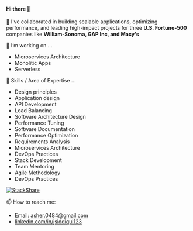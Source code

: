 #### Hi there 👋


👯 I've collaborated in building scalable applications, optimizing performance, and leading high-impact projects for three **U.S. Fortune-500** companies like **William-Sonoma, GAP Inc, and Macy's**

🔭 I’m working on ...
- Microservices Architecture
- Monolitic Apps
- Serverless

💞️ Skills / Area of Expertise ... 
- Design principles
- Application design
- API Development
- Load Balancing
- Software Architecture Design
- Performance Tuning
- Software Documentation
- Performance Optimization
- Requirements Analysis
- Microservices Architecture
- DevOps Practices
- Stack Development
- Team Mentoring
- Agile Methodology
- DevOps Practices

[![StackShare](http://img.shields.io/badge/tech-stack-0690fa.svg?style=flat)](https://stackshare.io/jsiddiqui609/my-stack)



📫 How to reach me:

- Email: asher.0484@gmail.com
- [linkedin.com/in/jsiddiqui123](https://www.linkedin.com/in/jsiddiqui123/)
